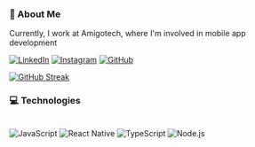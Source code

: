 ### 🤙 About Me
Currently, I work at Amigotech, where I'm involved in mobile app development

[![LinkedIn](https://img.shields.io/badge/LinkedIn-0077B5?style=for-the-badge&logo=linkedin&logoColor=white)](https://www.linkedin.com/in/cassiano-de-moraes-cavalcanti-filho-551bb2276/)
[![Instagram](https://img.shields.io/badge/Instagram-E4405F?style=for-the-badge&logo=instagram&logoColor=white)](https://www.instagram.com/cassi.filho/)
[![GitHub](https://img.shields.io/badge/GitHub-000000?style=for-the-badge&logo=github&logoColor=white)](https://github.com/cassifilho)

[![GitHub Streak](https://streak-stats.demolab.com/?user=DenverCoder1)](https://git.io/streak-stats)

### 💻 Technologies 

<div style="display: inline_block"><br/>
  <img align="center" alt="JavaScript" src="https://img.shields.io/badge/JavaScript-F7DF1E?style=for-the-badge&logo=javascript&logoColor=black">  
  <img align="center" alt="React Native" src="https://img.shields.io/badge/React_Native-20232A?style=for-the-badge&logo=react&logoColor=61DAFB">  
  <img align="center" alt="TypeScript" src="https://img.shields.io/badge/TypeScript-007ACC?style=for-the-badge&logo=typescript&logoColor=white">  
  <img align="center" alt="Node.js" src="https://img.shields.io/badge/Node.js-339933?style=for-the-badge&logo=nodedotjs&logoColor=white">
